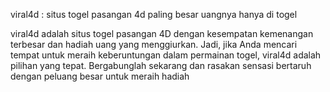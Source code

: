 viral4d : situs togel pasangan 4d paling besar uangnya hanya di togel

viral4d adalah situs togel pasangan 4D dengan kesempatan kemenangan terbesar dan hadiah uang yang menggiurkan. Jadi, jika Anda mencari tempat untuk meraih keberuntungan dalam permainan togel, viral4d adalah pilihan yang tepat. Bergabunglah sekarang dan rasakan sensasi bertaruh dengan peluang besar untuk meraih hadiah
